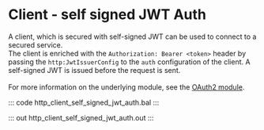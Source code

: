 # Client - self signed JWT Auth

A client, which is secured with self-signed JWT can be used to connect to
a secured service.<br/>
The client is enriched with the `Authorization: Bearer <token>` header by
passing the `http:JwtIssuerConfig` to the `auth` configuration of the
client. A self-signed JWT is issued before the request is sent.<br/><br/>
For more information on the underlying module,
see the [OAuth2 module](https://docs.central.ballerina.io/ballerina/oauth2/latest/).

::: code http_client_self_signed_jwt_auth.bal :::

::: out http_client_self_signed_jwt_auth.out :::